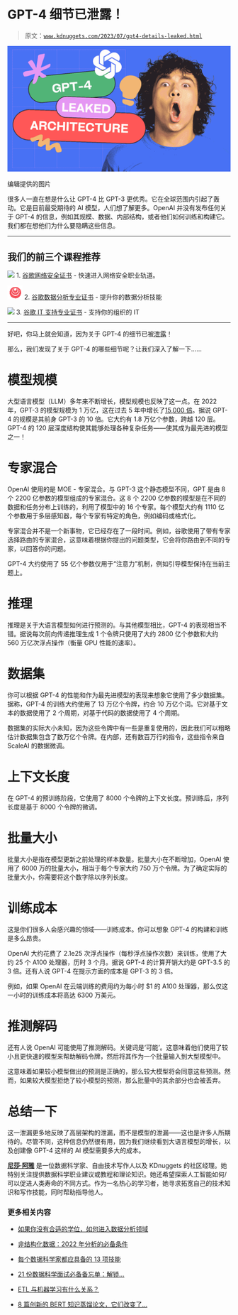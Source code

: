 # GPT-4 细节已泄露！

> 原文：[`www.kdnuggets.com/2023/07/gpt4-details-leaked.html`](https://www.kdnuggets.com/2023/07/gpt4-details-leaked.html)

![GPT-4 细节已泄露！](img/1067a83c47c992ecaed5b9b38e3cedd7.png)

编辑提供的图片

很多人一直在想是什么让 GPT-4 比 GPT-3 更优秀。它在全球范围内引起了轰动。它是目前最受期待的 AI 模型，人们想了解更多。OpenAI 并没有发布任何关于 GPT-4 的信息，例如其规模、数据、内部结构，或者他们如何训练和构建它。我们都在想他们为什么要隐瞒这些信息。

* * *

## 我们的前三个课程推荐

![](img/0244c01ba9267c002ef39d4907e0b8fb.png) 1\. [谷歌网络安全证书](https://www.kdnuggets.com/google-cybersecurity) - 快速进入网络安全职业轨道。

![](img/e225c49c3c91745821c8c0368bf04711.png) 2\. [谷歌数据分析专业证书](https://www.kdnuggets.com/google-data-analytics) - 提升你的数据分析技能

![](img/0244c01ba9267c002ef39d4907e0b8fb.png) 3\. [谷歌 IT 支持专业证书](https://www.kdnuggets.com/google-itsupport) - 支持你的组织的 IT

* * *

好吧，你马上就会知道，因为关于 GPT-4 的细节已被[泄露](https://archive.is/2RQ8X#selection-833.1-873.202)！

那么，我们发现了关于 GPT-4 的哪些细节呢？让我们深入了解一下……

# 模型规模

大型语言模型（LLM）多年来不断增长，模型规模也反映了这一点。在 2022 年，GPT-3 的模型规模为 1 万亿，这在过去 5 年中增长了[15,000 倍](https://d1.awsstatic.com/events/Summits/reinvent2022/AIM405_Train-and-deploy-large-language-models-on-Amazon-SageMaker.pdf)。据说 GPT-4 的规模是其前身 GPT-3 的 10 倍。它大约有 1.8 万亿个参数，跨越 120 层。GPT-4 的 120 层深度结构使其能够处理各种复杂任务——使其成为最先进的模型之一！

# 专家混合

OpenAI 使用的是 MOE - 专家混合。与 GPT-3 这个静态模型不同，GPT 是由 8 个 2200 亿参数的模型组成的专家混合。这 8 个 2200 亿参数的模型是在不同的数据和任务分布上训练的，利用了模型中的 16 个专家。每个模型大约有 1110 亿个参数用于多层感知器，每个专家有特定的角色，例如编码或格式化。

专家混合并不是一个新事物，它已经存在了一段时间。例如，谷歌使用了带有专家选择路由的专家混合，这意味着根据你提出的问题类型，它会将你路由到不同的专家，以回答你的问题。

GPT-4 大约使用了 55 亿个参数仅用于“注意力”机制，例如引导模型保持在当前主题上。

# 推理

推理是关于大语言模型如何进行预测的。与其他模型相比，GPT-4 的表现相当不错。据说每次前向传递推理生成 1 个令牌只使用了大约 2800 亿个参数和大约 560 万亿次浮点操作（衡量 GPU 性能的速率）。

# 数据集

你可以根据 GPT-4 的性能和作为最先进模型的表现来想象它使用了多少数据集。据称，GPT-4 的训练大约使用了 13 万亿个令牌，约合 10 万亿个词。它对基于文本的数据使用了 2 个周期，对基于代码的数据使用了 4 个周期。

数据集的实际大小未知，因为这些令牌中有一些是重复使用的，因此我们可以粗略估计数据集包含了数万亿个令牌。在内部，还有数百万行的指令，这些指令来自 ScaleAI 的数据微调。

# 上下文长度

在 GPT-4 的预训练阶段，它使用了 8000 个令牌的上下文长度。预训练后，序列长度是基于 8000 个令牌的微调。

# 批量大小

批量大小是指在模型更新之前处理的样本数量。批量大小在不断增加，OpenAI 使用了 6000 万的批量大小，相当于每个专家大约 750 万个令牌。为了确定实际的批量大小，你需要将这个数字除以序列长度。

# 训练成本

这是你们很多人会感兴趣的领域——训练成本。你可以想象 GPT-4 的构建和训练是多么昂贵。

OpenAI 大约花费了 2.1e25 次浮点操作（每秒浮点操作次数）来训练，使用了大约 25 个 A100 处理器，历时 3 个月。据说 GPT-4 的计算开销大约是 GPT-3.5 的 3 倍。还有人说 GPT-4 在提示方面的成本是 GPT-3 的 3 倍。

例如，如果 OpenAI 在云端训练的费用约为每小时 $1 的 A100 处理器，那么仅这一小时的训练成本将高达 6300 万美元。

# 推测解码

还有人说 OpenAI 可能使用了推测解码。关键词是‘可能’。这意味着他们使用了较小且更快速的模型来帮助解码令牌，然后将其作为一个批量输入到大型模型中。

这意味着如果较小模型做出的预测是正确的，那么较大模型将会同意这些预测。然而，如果较大模型拒绝了较小模型的预测，那么批量中的其余部分也会被丢弃。

# 总结一下

这一泄漏更多地反映了高层架构的泄漏，而不是模型的泄漏——这也是许多人所期待的。尽管不同，这种信息仍然很有用，因为我们继续看到大语言模型的增长，以及创建像 GPT-4 这样的 AI 模型需要多大的成本。

**[尼莎·阿雅](https://www.linkedin.com/in/nisha-arya-ahmed/)** 是一位数据科学家、自由技术写作人以及 KDnuggets 的社区经理。她特别关注提供数据科学职业建议或教程和理论知识。她还希望探索人工智能如何/可以促进人类寿命的不同方式。作为一名热心的学习者，她寻求拓宽自己的技术知识和写作技能，同时帮助指导他人。

### 更多相关内容

+   [如果你没有合适的学位，如何进入数据分析领域](https://www.kdnuggets.com/2021/12/how-to-get-into-data-analytics.html)

+   [非结构化数据：2022 年分析的必备条件](https://www.kdnuggets.com/2022/01/unstructured-data-analytics-2022.html)

+   [每个数据科学家都应具备的 13 项技能](https://www.kdnuggets.com/2022/03/top-13-skills-every-data-scientist.html)

+   [21 份数据科学面试必备备忘单：解锁…](https://www.kdnuggets.com/2022/06/21-cheat-sheets-data-science-interviews.html)

+   [ETL 与机器学习有什么关系？](https://www.kdnuggets.com/2022/08/etl-machine-learning.html)

+   [8 篇创新的 BERT 知识蒸馏论文，它们改变了…](https://www.kdnuggets.com/2022/09/eight-innovative-bert-knowledge-distillation-papers-changed-nlp-landscape.html)
